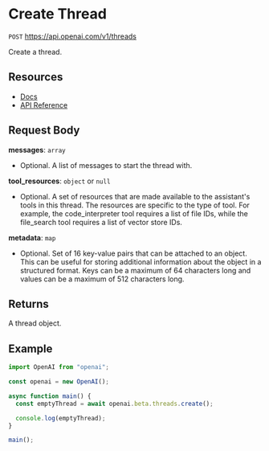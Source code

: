 # Create Thread

`POST` https://api.openai.com/v1/threads

Create a thread.

## Resources

- [Docs](https://platform.openai.com/docs/assistants/overview/step-2-create-a-thread)
- [API Reference](https://platform.openai.com/docs/api-reference/threads/createThread)

## Request Body

**messages**: `array`

- Optional. A list of messages to start the thread with.

**tool_resources**: `object` or `null`

- Optional. A set of resources that are made available to the assistant's tools in this thread. The resources are specific to the type of tool. For example, the code_interpreter tool requires a list of file IDs, while the file_search tool requires a list of vector store IDs.

**metadata**: `map`

- Optional. Set of 16 key-value pairs that can be attached to an object. This can be useful for storing additional information about the object in a structured format. Keys can be a maximum of 64 characters long and values can be a maximum of 512 characters long.

## Returns

A thread object.

## Example

```js
import OpenAI from "openai";

const openai = new OpenAI();

async function main() {
  const emptyThread = await openai.beta.threads.create();

  console.log(emptyThread);
}

main();
```
